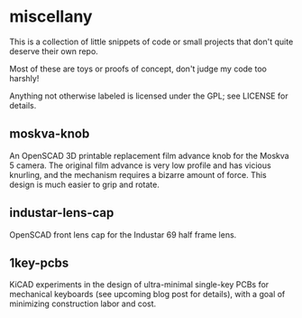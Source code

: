 miscellany
==========

This is a collection of little snippets of code or small projects that don't quite deserve their own repo.

Most of these are toys or proofs of concept, don't judge my code too harshly!

Anything not otherwise labeled is licensed under the GPL; see LICENSE for details.

moskva-knob
-----------
An OpenSCAD 3D printable replacement film advance knob for the Moskva 5 camera.  The original film advance is very low profile and has vicious knurling, and the mechanism requires a bizarre amount of force.  This design is much easier to grip and rotate.

industar-lens-cap
-----------------
OpenSCAD front lens cap for the Industar 69 half frame lens.

1key-pcbs
---------
KiCAD experiments in the design of ultra-minimal single-key PCBs for mechanical keyboards (see upcoming blog post for details), with a goal of minimizing construction labor and cost.


